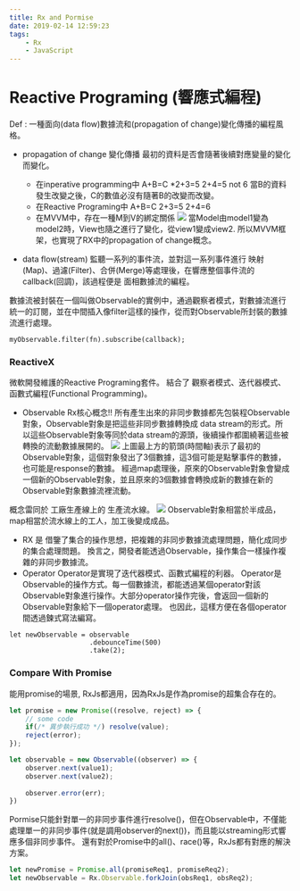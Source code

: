 ```yaml
---
title: Rx and Pormise
date: 2019-02-14 12:59:23
tags:
    - Rx
    - JavaScript
---
```

# Reactive Programing (響應式編程)
Def : 一種面向(data flow)數據流和(propagation of change)變化傳播的編程風格。

* propagation of change 變化傳播
最初的資料是否會隨著後續對應變量的變化而變化。
    * 在inperative programming中
A+B=C
*2+3=5
2+4=5 not 6
當B的資料發生改變之後，C的數值必沒有隨著B的改變而改變。
    * 在Reactive Programing中
A+B=C
2+3=5
2+4=6
    * 在MVVM中，存在一種M到V的綁定關係
![](/images/Rx/ofzzCyr.png)
當Model由model1變為model2時，View也隨之進行了變化，從view1變成view2.
所以MVVM框架，也實現了RX中的propagation of change概念。

* data flow(stream)
監聽一系列的事件流，並對這一系列事件進行 映射(Map)、過濾(Filter)、合併(Merge)等處理後，在響應整個事件流的callback(回調)，該過程便是 面相數據流的編程。

數據流被封裝在一個叫做Observable的實例中，通過觀察者模式，對數據流進行統一的訂閱，並在中間插入像filter這樣的操作，從而對Observable所封裝的數據流進行處理。

```
myObservable.filter(fn).subscribe(callback);
```

### ReactiveX
微軟開發維護的Reactive Programing套件。
結合了 觀察者模式、迭代器模式、函數式編程(Functional Programming)。

* Observable
Rx核心概念!!
所有產生出來的非同步數據都先包裝程Observable對象，Observable對象是把這些非同步數據轉換成 data stream的形式。所以這些Observable對象等同於data stream的源頭，後續操作都圍繞著這些被轉換的流動數據展開的。
![](/images/Rx/fXMFsde.png)
上圖最上方的箭頭(時間軸)表示了最初的Observable對象，這個對象發出了3個數據，這3個可能是點擊事件的數據，也可能是response的數據。
經過map處理後，原來的Observable對象會變成一個新的Observable對象，並且原來的3個數據會轉換成新的數據在新的Observable對象數據流裡流動。

概念雷同於 工廠生產線上的 生產流水線。
![](/images/Rx/Img244356699.jpg)
Observable對象相當於半成品，map相當於流水線上的工人，加工後變成成品。

* RX 是 借鑒了集合的操作思想，把複雜的非同步數據流處理問題，簡化成同步的集合處理問題。
換言之，開發者能透過Observable，操作集合一樣操作複雜的非同步數據流。
* Operator
Operator是實現了迭代器模式、函數式編程的利器。
Operator是Observable的操作方式。每一個數據流，都能透過某個operator對該Observable對象進行操作。大部分operator操作完後，會返回一個新的Observable對象給下一個operator處理。
也因此，這樣方便在各個operator間透過鍊式寫法編寫。

```
let newObservable = observable
                    .debounceTime(500)
                    .take(2);
```

### Compare With Promise
能用promise的場景, RxJs都適用，因為RxJs是作為promise的超集合存在的。
```javascript
let promise = new Promise((resolve, reject) => {
    // some code
    if(/* 異步執行成功 */) resolve(value);
    reject(error);
});
```
```javascript
let observable = new Observable((observer) => {
    observer.next(value1);
    observer.next(value2);
    
    observer.error(err);
})
```
Pormise只能針對單一的非同步事件進行resolve()，但在Observable中，不僅能處理單一的非同步事件(就是調用observer的next())，而且能以streaming形式響應多個非同步事件。
還有對於Promise中的all()、race()等，RxJs都有對應的解決方案。

```javascript
let newPromise = Promise.all(promiseReq1, promiseReq2);
let newObservable = Rx.Observable.forkJoin(obsReq1, obsReq2);
```